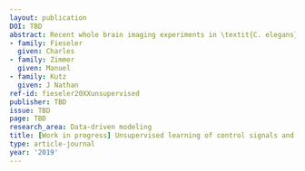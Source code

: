 ```yaml
---
layout: publication
DOI: TBD
abstract: Recent whole brain imaging experiments in \textit{C. elegans} have revealed that the neural connectomic dynamics live on a low dimensional manifold with stereotyped transitions between behaviors. Typical theoretical efforts use data to produce a set of local linear models characterizing the data, but it is unknown how a single, global neural network model can generate the observed dynamics. We propose instead a control framework to achieve a global model of the dynamics, whereby underlying linear dynamics is actuated by sparse control signals. The method learns the control signals in an unsupervised way from data, then uses {\em Dynamic Mode Decomposition with control} (DMDc) to create the first global, linear dynamical system that can reconstruct whole-brain imaging data. These internally generated control signals are shown to be implicated in transitions between behaviors. In addition, we analyze the time-delay encoding of these control signals, both reproducing known neural encodings and showing that these transitions can be predicted from previously unknown neurons. Moreover, our decomposition method allows one to understand the observed nonlinear global dynamics instead as linear dynamics with control. Taken together, the possibility of decomposing this neural dataset into linear intrinsic dynamics and spikes constrains the need for nonlinearities in future modeling efforts. The proposed mathematical framework is generic and can be generalized to other neurosensory systems, potentially revealing transitions and their encodings in a completely unsupervised way.
- family: Fieseler
  given: Charles
- family: Zimmer
  given: Manuel
- family: Kutz
  given: J Nathan
ref-id: fieseler20XXunsupervised
publisher: TBD
issue: TBD
page: TBD
research_area: Data-driven modeling
title: [Work in progress] Unsupervised learning of control signals and their encodings
type: article-journal
year: '2019'
---
```

